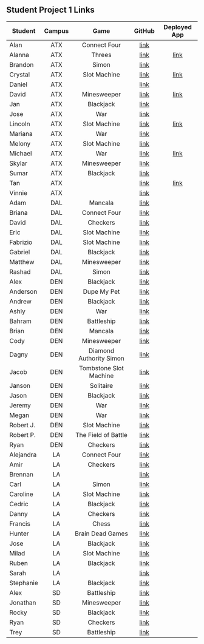 ## Student Project 1 Links

| Student | Campus | Game | GitHub | Deployed App |
|---|:---:|:---:|:---:|:---:|
| Alan | ATX | Connect Four | [link](https://github.com/acmccracken/Connect4) |  |
| Alanna | ATX | Threes | [link](https://github.com/celentanoad/Threes) | [link](https://celentanoad.github.io/Threes/) |
| Brandon | ATX | Simon | [link](https://github.com/bcarteratx/project1-simon) |  |
| Crystal | ATX | Slot Machine | [link](https://github.com/crystallynnv/slot-machine) | [link](https://crystallynnv.github.io/slot-machine/) |
| Daniel | ATX |  | [link](https://github.com/90dandan/Project-One) |  |
| David | ATX | Minesweeper | [link](https://github.com/DavidStinson/mineland) | [link](https://davidstinson.github.io/mineland/) |
| Jan | ATX | Blackjack | [link](https://github.com/jlee8020/project-blackjack) |  |
| Jose | ATX | War | [link](https://github.com/newguy-cyber/WAR-Game2) |  |
| Lincoln | ATX | Slot Machine | [link](https://github.com/lincolnyouree/slot-machine-project-1) | [link](https://lincolnyouree.github.io/slot-machine-project-1/) |
| Mariana | ATX | War | [link](https://github.com/MBJaeger/war) |  |
| Melony | ATX | Slot Machine | [link](https://github.com/msegnit/slot-machine) |  |
| Michael | ATX | War | [link](https://github.com/mlackey9601/War) | [link](https://mlackey9601.github.io/War/) |
| Skylar | ATX | Minesweeper | [link](https://github.com/skylarw19/Minesweeper) |  |
| Sumar | ATX | Blackjack | [link](https://github.com/sumardey5/BlackjackRepo) |  |
| Tan | ATX |  | [link](https://github.com/zeroxposur18/Project-One) | [link](https://zeroxposur18.github.io/Simon/) |
| Vinnie | ATX |  | [link](https://github.com/vin23-dev/SEIproject1) |  |
| Adam | DAL | Mancala | [link](https://github.com/azebolsky/Mancala) |  |
| Briana | DAL | Connect Four | [link](https://github.com/bnfisher4/project-1) |  |
| David | DAL | Checkers | [link](https://github.com/fastlane27/checkers-game) |  |
| Eric | DAL | Slot Machine | [link](https://github.com/ericjames3681/slot-machine) |  |
| Fabrizio | DAL | Slot Machine | [link](https://github.com/fabo22/slot-machine-game) |  |
| Gabriel | DAL | Blackjack | [link](https://github.com/gar0085/blackjack-game) |  |
| Matthew | DAL | Minesweeper | [link](https://github.com/Matthew-Coalson/MINESWEEPER-BROWSER-GAME) |  |
| Rashad | DAL | Simon | [link](https://github.com/showboat051/simonGame) |  |
| Alex | DEN | Blackjack | [link](https://github.com/Jennings6248/BlackJack) |  |
| Anderson | DEN | Dupe My Pet | [link](https://github.com/anderama100/DupeMyPet) |  |
| Andrew | DEN | Blackjack | [link](https://github.com/aclark13861/Black-jack) |  |
| Ashly | DEN | War | [link](https://github.com/ashmeeee/War) |  |
| Bahram | DEN | Battleship | [link](https://github.com/movlan/sei-cc-07-project-1) |  |
| Brian | DEN | Mancala | [link](https://github.com/brianbellini/Mancala) |  |
| Cody | DEN | Minesweeper | [link](https://github.com/CodyLHart/minesweeper) |  |
| Dagny | DEN | Diamond Authority Simon | [link](https://github.com/DagnyJay/diamond-authority-simon) |  |
| Jacob | DEN | Tombstone Slot Machine | [link](https://github.com/LaunchPad90/TombstoneSlotMachine) |  |
| Janson | DEN | Solitaire | [link](https://github.com/jayjaybunce/Solitaire-JS) |  |
| Jason | DEN | Blackjack | [link](https://github.com/JasonCasse/Blackjack) |  |
| Jeremy | DEN | War | [link](https://github.com/TheJoo44/War-Game) |  |
| Megan | DEN | War | [link](https://github.com/meganforgey/WAR) |  |
| Robert J. | DEN | Slot Machine | [link](https://github.com/rjohnson0707/Slot-Machine) |  |
| Robert P. | DEN | The Field of Battle | [link](https://github.com/rperillo1/The-Field-of-Battle) |  |
| Ryan | DEN | Checkers | [link](https://github.com/Ryan-Finch/Checkers) |  |
| Alejandra | LA | Connect Four | [link](https://github.com/patinoale/project1-connect-four) |  |
| Amir | LA | Checkers | [link](https://github.com/Amir9499-99/Checkers-Game) |  |
| Brennan | LA |  | [link](https://github.com/Chariot7/Project1) |  |
| Carl | LA | Simon | [link](https://github.com/cjstokes91/SIMON-SAYS) |  |
| Caroline | LA | Slot Machine | [link](https://github.com/H-b8/slot-machine-game) |  |
| Cedric | LA | Blackjack | [link](https://github.com/ccrisolo/project1) |  |
| Danny | LA | Checkers | [link](https://github.com/chasmad/checkers) |  |
| Francis | LA | Chess | [link](https://git.generalassemb.ly/FrancisMel24/Project_1_Chess_Game) |  |
| Hunter | LA | Brain Dead Games | [link](https://github.com/Hunner4D/b-d-games) |  |
| Jose | LA | Blackjack | [link](https://github.com/codecallogic/blackjack) |  |
| Milad | LA | Slot Machine | [link](https://git.generalassemb.ly/Milad/Slot-Machine) |  |
| Ruben | LA | Blackjack | [link](https://github.com/R101010/Blackjack--Honest-Cheat) |  |
| Sarah | LA |  | [link](https://github.com/arghmatey/project1) |  |
| Stephanie | LA | Blackjack | [link](https://github.com/skimalee/blackjack) |  |
| Alex | SD | Battleship | [link](https://git.generalassemb.ly/Codealicious/battleship) |  |
| Jonathan | SD | Minesweeper | [link](https://github.com/WhskyRbbt/Project-1) |  |
| Rocky | SD | Blackjack | [link](https://github.com/rockyliwanag/Blackjack) |  |
| Ryan | SD | Checkers | [link](https://github.com/RyanBranco/Checkers) |  |
| Trey | SD | Battleship | [link](https://github.com/tshuldberg/Battleship-JS/) |  |
